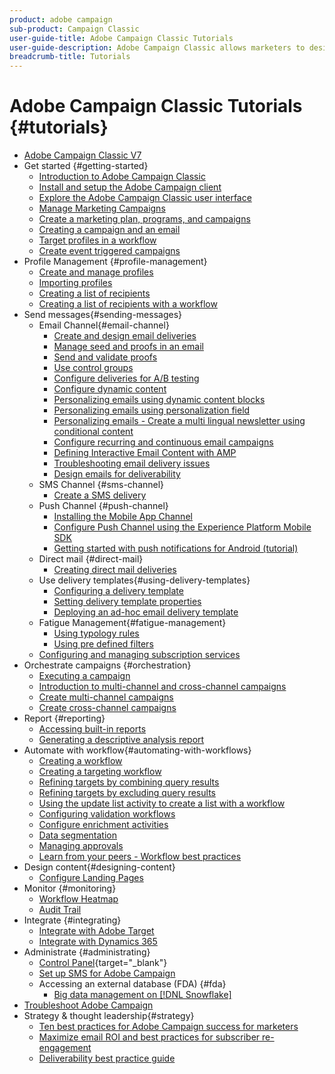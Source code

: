 ```yaml
---
product: adobe campaign
sub-product: Campaign Classic
user-guide-title: Adobe Campaign Classic Tutorials
user-guide-description: Adobe Campaign Classic allows marketers to design cross-channel customer experiences and provides an environment for visual campaign orchestration, real time interaction management, and cross channel execution.
breadcrumb-title: Tutorials
---
```


# Adobe Campaign Classic Tutorials {#tutorials}

+ [Adobe Campaign Classic V7](/help/overview.md)
+ Get started {#getting-started}
  + [Introduction to Adobe Campaign Classic](/help/getting-started/introduction-to-adobe-campaign-classic.md)
  + [Install and setup the Adobe Campaign client](/help/getting-started/install-and-setup-the-adobe-campaign-client.md)
  + [Explore the Adobe Campaign Classic user interface](/help/getting-started/exploring-the-adobe-campaign-classic-user-interface.md)
  + [Manage Marketing Campaigns](/help/getting-started/managing-marketing-campaigns.md)
  + [Create a marketing plan, programs, and campaigns](/help/getting-started/creating-a-marketing-plan-programs-and-campaigns.md)
  + [Creating a campaign and an email](/help/getting-started/creating-a-campaign-and-an-email.md)
  + [Target profiles in a workflow](/help/getting-started/targeting-profiles-in-a-workflow.md)
  + [Create event triggered campaigns](/help/getting-started/create-event-triggered-campaigns.md)
+ Profile Management {#profile-management}
  + [Create and manage profiles](/help/profile-management/create-and-manage-profiles.md)
  + [Importing profiles](/help/data-management/importing-profiles.md)
  + [Creating a list of recipients](/help/profile-management/creating-a-list-of-recipients.md)
  + [Creating a list of recipients with a workflow](/help/profile-management/creating-a-list-of-recipients-with-a-workflow.md)
+ Send messages{#sending-messages}
  + Email Channel{#email-channel}
    + [Create and design email deliveries](/help/sending-messages/email-channel/create-and-design-email-deliveries.md)
    + [Manage seed and proofs in an email](/help/sending-messages/email-channel/managing-seed-and-proofs.md)
    + [Send and validate proofs](/help/sending-messages/email-channel/send-and-validate-proofs.md)
    + [Use control groups](/help/sending-messages/email-channel/use-control-groups.md)
    + [Configure deliveries for A/B testing](/help/sending-messages/email-channel/configure-deliveries-for-ab-testing.md)
    + [Configure dynamic content](/help/sending-messages/email-channel/configuring-dynamic-content.md)
    + [Personalizing emails using dynamic content blocks](/help/sending-messages/email-channel/personalization-with-dynamic-content-blocks.md)
    + [Personalizing emails using personalization field](/help/sending-messages/email-channel/personalizing-emails-using-personalization-fields.md)
    + [Personalizing emails - Create a multi lingual newsletter using conditional content](/help/sending-messages/email-channel/personalizing-emails-create-a-multi-lingual-newsletter-using-conditional-content.md)
    + [Configure recurring and continuous email campaigns](/help/sending-messages/recurring-deliveries.md)
    + [Defining Interactive Email Content with AMP](/help/sending-messages/email-channel/defining-interactive-email-content-with-amp.md)
    + [Troubleshooting email delivery issues](/help/sending-messages/email-channel/troubleshooting-email-delivery-issues.md)
    + [Design emails for deliverability](/help/sending-messages/email-channel/design-emails-for-deliverability.md)
  + SMS Channel {#sms-channel}
    + [Create a SMS delivery](/help/sending-messages/mobile-channel/create-a-sms-delivery.md)
  + Push Channel {#push-channel}
    + [Installing the Mobile App Channel](/help/sending-messages/mobile-channel/installing-the-mobile-app-channel.md)
    + [Configure Push Channel using the Experience Platform Mobile SDK](/help/sending-messages/mobile-channel/configure-push-using-aep-mobile-sdk.md)
    + [Getting started with push notifications for Android (tutorial)](https://experienceleague.adobe.com/docs/campaign-classic-learn/getting-started-with-push-notifications-for-android/introduction.html)
  + Direct mail {#direct-mail}
    + [Creating direct mail deliveries](/help/sending-messages/direct-mail/creating-direct-mail-deliveries.md)
  + Use delivery templates{#using-delivery-templates}
    + [Configuring a delivery template](/help/sending-messages/using-delivery-templates/configuring-a-delivery-template.md)
    + [Setting delivery template properties](/help/sending-messages/using-delivery-templates/setting-delivery-template-properties.md)
    + [Deploying an ad-hoc email delivery template](/help/sending-messages/using-delivery-templates/deploying-ad-hoc-email-delivery-template.md)
  + Fatigue Management{#fatigue-management}
    + [Using typology rules](/help/sending-messages/fatigue-management/typology-rules-for-fatigue-management.md)
    + [Using pre defined filters](/help/sending-messages/fatigue-management/fatigue-management-using-filters.md)
  + [Configuring and managing subscription services](/help/sending-messages/configuring-and-managing-subscription-services.md)
+ Orchestrate campaigns {#orchestration}
  + [Executing a campaign](/help/orchestrating-campaigns/executing-a-campaign.md)
  + [Introduction to multi-channel and cross-channel campaigns](/help/orchestrating-campaigns/introduction-to-cross-and-multi-channel-campaigns.md)
  + [Create multi-channel campaigns](/help/orchestrating-campaigns/multi-channel-campaigns.md)
  + [Create cross-channel campaigns](/help/orchestrating-campaigns/cross-channel-campaigns.md)
+ Report {#reporting}
  + [Accessing built-in reports](/help/reporting/accessing-built-in-reports.md)
  + [Generating a descriptive analysis report](/help/reporting/generating-a-descriptive-analysis-report.md)
+ Automate with workflow{#automating-with-workflows}
  + [Creating a workflow](/help/automating-with-workflows/creating-a-workflow.md)
  + [Creating a targeting workflow](/help/automating-with-workflows/creating-a-targeting-workflow.md)
  + [Refining targets by combining query results](/help/automating-with-workflows/refining-targets-by-combining-query-results.md)
  + [Refining targets by excluding query results](/help/automating-with-workflows/refining-targets-by-excluding-query-results.md)
  + [Using the update list activity to create a list with a workflow](/help/automating-with-workflows/using-the-update-list-activity.md)
  + [Configuring validation workflows](/help/automating-with-workflows/validation-flow-configuration.md)
  + [Configure enrichment activities](/help/automating-with-workflows/enrichment-activity.md)
  + [Data segmentation](/help/data-management/data-segmentation.md)
  + [Managing approvals](/help/automating-with-workflows/managing-approvals.md)
  + [Learn from your peers - Workflow best practices](/help/automating-with-workflows/workflow-best-practices-for-marketers.md)
+ Design content{#designing-content}
  + [Configure Landing Pages](/help/designing-content/configure-landingpages.md)
+ Monitor {#monitoring}
  + [Workflow Heatmap](/help/monitoring-campaign-classic/workflow-heatmap.md)
  + [Audit Trail](/help/monitoring-campaign-classic/audit-trail.md)
+ Integrate {#integrating}
  + [Integrate with Adobe Target](/help/integrations/target-integration.md)
  + [Integrate with Dynamics 365](/help/integrations/dynamics365-integration.md)
+ Administrate {#administrating}
  + [Control Panel](https://experienceleague.adobe.com/docs/control-panel-learn/control-panel/control-panel-overview.html){target="_blank"}
  + [Set up SMS for Adobe Campaign](https://experienceleague.adobe.com/docs/campaign-learn/set-up-sms-for-adobe-campaign/overview.html)
  + Accessing an external database (FDA) {#fda}
    + [Big data management on [!DNL Snowflake]](/help/administrating/snowflake/big-data-segmentation-on-snowflake.md)
+ [Troubleshoot Adobe Campaign](https://experienceleague.adobe.com/docs/campaign-classic-learn/troubleshooting/overview.html)
+ Strategy & thought leadership{#strategy}
  + [Ten best practices for Adobe Campaign success for marketers](/help/strategy/10-best-practices-for-marketers.md)
  + [Maximize email ROI and best practices for subscriber re-engagement](https://experienceleague.adobe.com/docs/campaign-learn/tutorials/strategy/campaign-maximize-email-best-practices.html?lang=en)
  + [Deliverability best practice guide](https://experienceleague.adobe.com/docs/deliverability-learn/deliverability-best-practice-guide/introduction.html)
